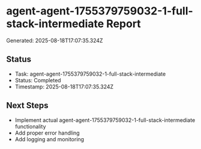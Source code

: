 # agent-agent-1755379759032-1-full-stack-intermediate Report

Generated: 2025-08-18T17:07:35.324Z

## Status
- Task: agent-agent-1755379759032-1-full-stack-intermediate
- Status: Completed
- Timestamp: 2025-08-18T17:07:35.324Z

## Next Steps
- Implement actual agent-agent-1755379759032-1-full-stack-intermediate functionality
- Add proper error handling
- Add logging and monitoring
